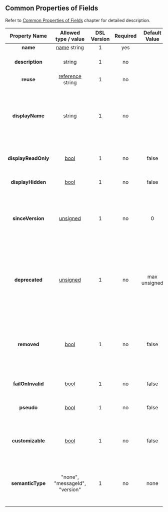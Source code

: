 ## Common Properties of Fields
Refer to [Common Properties of Fields](../fields/common.md) chapter for detailed description. 

|Property Name|Allowed type / value|DSL Version|Required|Default Value|Description|
|:-----------:|:------------------:|:---------:|:------:|:-----------:|-----------|
|**name**|[name](../intro/names.md) string|1|yes||Name of the field.|
|**description**|string|1|no||Human readable description of the field.|
|**reuse**|[reference](../intro/references.md) string|1|no||Field definition of which to copy.|
|**displayName**|string|1|no||Name of the field to display. If empty, the code generator must use value of property **name** instead. In order to force empty name to display, use "_" (underscore).|
|**displayReadOnly**|[bool](../intro/boolean.md)|1|no|false|Disable modification of the field in visual analysis tool(s).|
|**displayHidden**|[bool](../intro/boolean.md)|1|no|false|Don't display field at all in visual analysis tool(s).|
|**sinceVersion**|[unsigned](../intro/numeric.md)|1|no|0|Version of the protocol in which field was introduced.<br /> Applicable only to members of the [&lt;message&gt;](../messages/messages.md) or [&lt;bundle&gt;](../fields/bundle.md).|
|**deprecated**|[unsigned](../intro/numeric.md)|1|no|max unsigned|Version of the protocol in which field was deprecated.<br />Must be greater than value of **sinceVersion**.<br /> Applipable only to members of the [&lt;message&gt;](../messages/messages.md) or [&lt;bundle&gt;](../fields/bundle.md).|
|**removed**|[bool](../intro/boolean.md)|1|no|false|Indicates whether deprecated field has been removed from being serialized.<br /> Applicable only to members of the [&lt;message&gt;](../messages/messages.md) or [&lt;bundle&gt;](../fields/bundle.md).|
|**failOnInvalid**|[bool](../intro/boolean.md)|1|no|false|Fail *read* operation if read value is invalid.|
|**pseudo**|[bool](../intro/boolean.md)|1|no|false|In case of **true**, don't serialize/deserialize this field.|
|**customizable**|[bool](../intro/boolean.md)|1|no|false|Mark the field to allow compile time customization regardless of code generator's level of customization.|
|**semanticType**|"none", "messageId", "version"|1|no|none|Specify semantic type of the field. It allows code generator to generate special code for special cases.|

